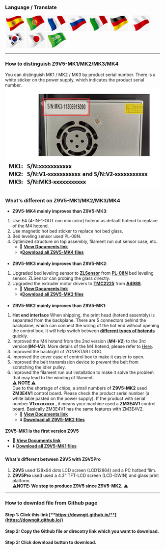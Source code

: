 ### Language / Translate
[![](./languagepic/ES.png)](https://github-com.translate.goog/ZONESTAR3D/Z9/tree/main/Z9V5?_x_tr_sl=en&_x_tr_tl=es)
[![](./languagepic/PT.png)](https://github-com.translate.goog/ZONESTAR3D/Z9/tree/main/Z9V5?_x_tr_sl=en&_x_tr_tl=pt)
[![](./languagepic/FR.png)](https://github-com.translate.goog/ZONESTAR3D/Z9/tree/main/Z9V5?_x_tr_sl=en&_x_tr_tl=fr)
[![](./languagepic/RU.png)](https://github-com.translate.goog/ZONESTAR3D/Z9/tree/main/Z9V5?_x_tr_sl=en&_x_tr_tl=ru)
[![](./languagepic/IT.png)](https://github-com.translate.goog/ZONESTAR3D/Z9/tree/main/Z9V5?_x_tr_sl=en&_x_tr_tl=it)
[![](./languagepic/DE.png)](https://github-com.translate.goog/ZONESTAR3D/Z9/tree/main/Z9V5?_x_tr_sl=en&_x_tr_tl=de)
[![](./languagepic/PL.png)](https://github-com.translate.goog/ZONESTAR3D/Z9/tree/main/Z9V5?_x_tr_sl=en&_x_tr_tl=pl)
[![](./languagepic/KR.png)](https://github-com.translate.goog/ZONESTAR3D/Z9/tree/main/Z9V5?_x_tr_sl=en&_x_tr_tl=ko)
[![](./languagepic/JP.png)](https://github-com.translate.goog/ZONESTAR3D/Z9/tree/main/Z9V5?_x_tr_sl=en&_x_tr_tl=ja)
[![](./languagepic/SA.png)](https://github-com.translate.goog/ZONESTAR3D/Z9/tree/main/Z9V5?_x_tr_sl=en&_x_tr_tl=ar)

----------
### How to distinguish Z9V5-MK1/MK2/MK3/MK4
You can distinguish MK1 / MK2 / MK3 by product serial number. There is a white sticker on the power supply, which indicates the product serial number.  
![](MKn.jpg)

### What's different on Z9V5-MK1/MK2/MK3/MK4
- **Z9V5-MK4 mainly improves than Z9V5-MK3**:  
1. Use E4 (4-IN-1-OUT non mix color) hotend as default hotend to replace of the M4 hotend.
2. Use magnetic hot bed sticker to replace hot bed glass.
3. Bed leveling sensor used PL-08N.
4. Optimized structure on top assembly, filament run out sensor case, etc..    
    - :green_book: [**View Documents link**](https://github.com/ZONESTAR3D/Z9/tree/main/Z9V5/Z9V5-MK4)    
    - :arrow_down:[**Download all Z9V5-MK4 files**](https://downgit.github.io/#/home?url=https:%2F%2Fgithub.com%2FZONESTAR3D%2FZ9%2Ftree%2Fmain%2FZ9V5%2FZ9V5-MK4)  

-  **Z9V5-MK3 mainly improves than Z9V5-MK2**:  
1. Upgraded bed leveling sensor to [**ZLSensor**](https://aliexpress.com/item/1005002865311470.html) from [**PL-08N**](https://www.aliexpress.com/item/2255800409994958.html) bed leveling sensor. ZLSensor can probing the glass directly.  
2. Upgraded the extruder motor drivers to [**TMC2225**](https://aliexpress.com/item/1005003270721219.html) from [**A4988**](https://www.aliexpress.com/item/2255800771058461.html).
    - :green_book: [**View Documents link**](https://github.com/ZONESTAR3D/Z9/tree/main/Z9V5/Z9V5-MK3)
    - :arrow_down:[**Download all Z9V5-MK3 files**](https://downgit.github.io/#/home?url=https:%2F%2Fgithub.com%2FZONESTAR3D%2FZ9%2Ftree%2Fmain%2FZ9V5%2FZ9V5-MK3)   

- **Z9V5-MK2 mainly improves than Z9V5-MK1**:  
1. **Hot end interface** When shipping, the print head (hotend assembly) is separated from the backplane. There are 5 connectors behind the backplane, which can connect the wiring of the hot end without opening the control box. It will help switch between [**different types of hotends**](https://github.com/ZONESTAR3D/Upgrade-kit-guide/tree/main/HOTEND) quickly.    
2. Improved the M4 hotend from the 2nd version (***M4-V2***) to the 3rd version(***M4-V3***). More details of the M4 hotend, please refer to [Here](https://github.com/ZONESTAR3D/Upgrade-kit-guide/tree/main/HOTEND/M4%20%204-IN-1-OUT%20Mixing%20Color%20Hotend).  
3. Improved the backlight of ZONESTAR LOGO.  
4. Improved the cover case of control box to make it easier to open.  
5. improved the belt transmission device to prevent the belt from scratching the idler pulley.  
6. improved the filament run out installation to make it solve the problem that may lead to the winding of filament.    
:warning: **NOTE** :warning:   
Due to the shortage of chips, a small numbers of **Z9V5-MK2** used **ZM3E4V1** control board. Please check the product serial number (a white lable pasted on the power supply). If the product with serial number **V1xxxxxxxx** , it means your machine used a **ZM3E4V1** control board. Basically ZM3E4V1 has the same features with ZM3E4V2.        
    - :green_book: [**View Documents link**](https://github.com/ZONESTAR3D/Z9/tree/main/Z9V5/Z9V5-MK2)  
    - :arrow_down: [**Download all Z9V5-MK2 files**](https://downgit.github.io/#/home?url=https:%2F%2Fgithub.com%2FZONESTAR3D%2FZ9%2Ftree%2Fmain%2FZ9V5%2FZ9V5-MK2) 

**Z9V5-MK1 is the first version Z9V5**
- :green_book: [**View Documents link**](https://github.com/ZONESTAR3D/Z9/tree/main/Z9V5/Z9V5-MK1) 
- :arrow_down: [**Download all Z9V5-MK1 files**](https://downgit.github.io/#/home?url=https:%2F%2Fgithub.com%2FZONESTAR3D%2FZ9%2Ftree%2Fmain%2FZ9V5%2FZ9V5-MK1) 

#### What's different between Z9V5 with Z9V5Pro    
1. **Z9V5** used 128x64 dots LCD screen (LCD12864) and a PC hotbed film.  
2. **Z9V5Pro** used used a 4.3" TFT-LCD screen (LCD-DWIN) and glass print platform.    
:warning:**NOTE: We stop to produce Z9V5 since Z9V5-MK2.**  :warning:

----------
### How to downlod file from Github page
#### Step 1: Click this link [**https://downgit.github.io/**](https://downgit.github.io/) 
#### Step 2: Copy the Github file or direcotry link which you want to download.
#### Step 3: Click download button to download. 
[](download.gif)    
